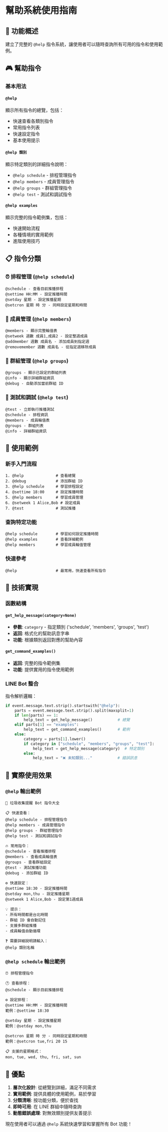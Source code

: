 # 幫助系統使用指南

## 🎯 功能概述

建立了完整的 `@help` 指令系統，讓使用者可以隨時查詢所有可用的指令和使用範例。

## 🎮 幫助指令

### 基本用法

#### `@help`
顯示所有指令的總覽，包括：
- 快速查看各類別指令
- 常用指令列表
- 快速設定指令
- 基本使用提示

#### `@help 類別`
顯示特定類別的詳細指令說明：

- `@help schedule` - 排程管理指令
- `@help members` - 成員管理指令
- `@help groups` - 群組管理指令
- `@help test` - 測試和調試指令

#### `@help examples`
顯示完整的指令範例集，包括：
- 快速開始流程
- 各種情境的實用範例
- 進階使用技巧

## 📋 指令分類

### ⏰ 排程管理 (`@help schedule`)
```
@schedule - 查看目前推播排程
@settime HH:MM - 設定推播時間
@setday 星期 - 設定推播星期
@setcron 星期 時 分 - 同時設定星期和時間
```

### 👥 成員管理 (`@help members`)
```
@members - 顯示完整輪值表
@setweek 週數 成員1,成員2 - 設定整週成員
@addmember 週數 成員名 - 添加成員到指定週
@removemember 週數 成員名 - 從指定週移除成員
```

### 📱 群組管理 (`@help groups`)
```
@groups - 顯示已設定的群組列表
@info - 顯示詳細群組資訊
@debug - 自動添加當前群組 ID
```

### 🧪 測試和調試 (`@help test`)
```
@test - 立即執行推播測試
@schedule - 排程資訊
@members - 成員輪值表
@groups - 群組列表
@info - 詳細群組資訊
```

## 🚀 使用範例

### 新手入門流程
```
1. @help              # 查看總覽
2. @debug             # 添加群組 ID
3. @help schedule     # 學習排程設定
4. @settime 18:00     # 設定推播時間
5. @help members      # 學習成員管理
6. @setweek 1 Alice,Bob # 設定成員
7. @test              # 測試推播
```

### 查詢特定功能
```
@help schedule        # 學習如何設定推播時間
@help examples        # 查看詳細範例
@help members         # 學習成員輪值管理
```

### 快速參考
```
@help                 # 最常用，快速查看所有指令
```

## 🔧 技術實現

### 函數結構

#### `get_help_message(category=None)`
- **參數**: `category` - 指定類別 ('schedule', 'members', 'groups', 'test')
- **返回**: 格式化的幫助訊息字串
- **功能**: 根據類別返回對應的幫助內容

#### `get_command_examples()`
- **返回**: 完整的指令範例集
- **功能**: 提供實用的指令使用範例

### LINE Bot 整合

指令解析邏輯：
```python
if event.message.text.strip().startswith("@help"):
    parts = event.message.text.strip().split(maxsplit=1)
    if len(parts) == 1:
        help_text = get_help_message()           # 總覽
    elif parts[1] == "examples":
        help_text = get_command_examples()       # 範例
    else:
        category = parts[1].lower()
        if category in ["schedule", "members", "groups", "test"]:
            help_text = get_help_message(category)  # 特定類別
        else:
            help_text = "❌ 未知類別..."           # 錯誤訊息
```

## 📱 實際使用效果

### `@help` 輸出範例
```
🤖 垃圾收集提醒 Bot 指令大全

📋 快速查看：
@help schedule - 排程管理指令
@help members - 成員管理指令  
@help groups - 群組管理指令
@help test - 測試和調試指令

🔥 常用指令：
@schedule - 查看推播排程
@members - 查看成員輪值表
@groups - 查看群組設定
@test - 測試推播功能
@debug - 添加群組 ID

⚙️ 快速設定：
@settime 18:30 - 設定推播時間
@setday mon,thu - 設定推播星期
@setweek 1 Alice,Bob - 設定第1週成員

💡 提示：
- 所有時間都是台北時間
- 群組 ID 會自動記住
- 支援多群組推播
- 成員輪值自動循環

❓ 需要詳細說明請輸入：
@help 類別名稱
```

### `@help schedule` 輸出範例
```
⏰ 排程管理指令

🕐 查看排程：
@schedule - 顯示目前推播排程

⚙️ 設定排程：
@settime HH:MM - 設定推播時間
範例：@settime 18:30

@setday 星期 - 設定推播星期
範例：@setday mon,thu

@setcron 星期 時 分 - 同時設定星期和時間
範例：@setcron tue,fri 20 15

📋 支援的星期格式：
mon, tue, wed, thu, fri, sat, sun
```

## 🎉 優點

1. **層次化設計**: 從總覽到詳細，滿足不同需求
2. **實用範例**: 提供具體的使用範例，易於學習
3. **分類清晰**: 按功能分類，便於查找
4. **即時可用**: 在 LINE 群組中隨時查詢
5. **動態錯誤處理**: 對無效類別提供友善提示

現在使用者可以通過 `@help` 系統快速學習和掌握所有 Bot 功能！
